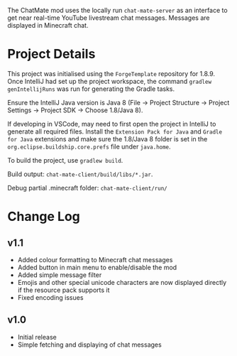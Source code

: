 The ChatMate mod uses the locally run `chat-mate-server` as an interface to get near real-time YouTube livestream chat messages. Messages are displayed in Minecraft chat.

# Project Details

This project was initialised using the `ForgeTemplate` repository for 1.8.9. Once IntelliJ had set up the project workspace, the command `gradlew genIntellijRuns` was run for generating the Gradle tasks.

Ensure the IntelliJ Java version is Java 8 (File -> Project Structure -> Project Settings -> Project SDK -> Choose 1.8/Java 8).

If developing in VSCode, may need to first open the project in IntelliJ to generate all required files. Install the `Extension Pack for Java` and `Gradle for Java` extensions and make sure the 1.8/Java 8 folder is set in the `org.eclipse.buildship.core.prefs` file under `java.home`.

To build the project, use `gradlew build`.

Build output: `chat-mate-client/build/libs/*.jar`.

Debug partial .minecraft folder: `chat-mate-client/run/` 

# Change Log

## v1.1
- Added colour formatting to Minecraft chat messages
- Added button in main menu to enable/disable the mod
- Added simple message filter
- Emojis and other special unicode characters are now displayed directly if the resource pack supports it
- Fixed encoding issues

## v1.0
- Initial release
- Simple fetching and displaying of chat messages
